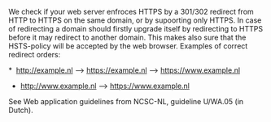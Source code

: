 We check if your web server enfroces HTTPS by a 301/302 redirect from HTTP to HTTPS on the same domain, or by supoorting only HTTPS. In case of redirecting a domain should firstly upgrade itself by redirecting to HTTPS before it may redirect to another domain. This makes also sure that the HSTS-policy will be accepted by the web browser. Examples of correct redirect orders:

*  http://example.nl --> https://example.nl --> https://www.example.nl 
* http://www.example.nl --> https://www.example.nl

See Web application guidelines from NCSC-NL, guideline U/WA.05 (in Dutch).
